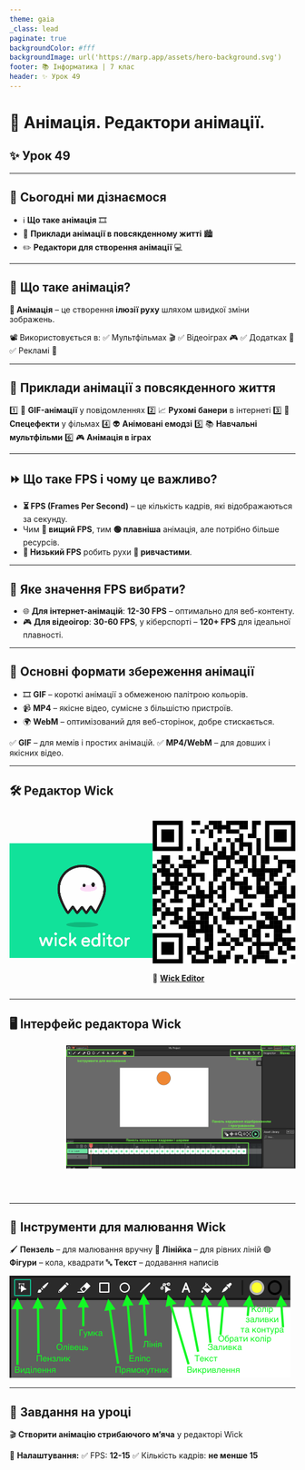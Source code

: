 ```yaml
---
theme: gaia
_class: lead
paginate: true
backgroundColor: #fff
backgroundImage: url('https://marp.app/assets/hero-background.svg')
footer: 📚 Інформатика | 7 клас
header: ✨ Урок 49
---
```


# 🎨 Анімація. Редактори анімації.

## ✨ Урок 49

---

## 🎯 Сьогодні ми дізнаємося

- ℹ️ **Що таке анімація** 🎞️
- 🔧 **Приклади анімації в повсякденному житті** 🏙️
- ✏️ **Редактори для створення анімації** 💻

---

## 🎨 Що таке анімація?

**📌 Анімація** – це створення **ілюзії руху** шляхом швидкої зміни зображень.

📽️ Використовується в:
✅ Мультфільмах 🎬
✅ Відеоіграх 🎮
✅ Додатках 📱
✅ Рекламі 📢

---

## 📱 Приклади анімації з повсякденного життя

1️⃣ 👾 **GIF-анімації** у повідомленнях
2️⃣ 📈 **Рухомі банери** в інтернеті
3️⃣ 🎥 **Спецефекти** у фільмах
4️⃣ 👽 **Анімовані емодзі**
5️⃣ 📚 **Навчальні мультфільми**
6️⃣ 🎮 **Анімація в іграх**

---

## ⏩ Що таке FPS і чому це важливо?

- **⏳ FPS (Frames Per Second)** – це кількість кадрів, які відображаються за секунду.
- Чим **🔼 вищий FPS**, тим **🟢 плавніша** анімація, але потрібно більше ресурсів.
- **🔽 Низький FPS** робить рухи **🔴 ривчастими**.

---

## 🎯 Яке значення FPS вибрати?

- 🌐 **Для інтернет-анімацій**: **12-30 FPS** – оптимально для веб-контенту.
- 🎮 **Для відеоігор**: **30-60 FPS**, у кіберспорті – **120+ FPS** для ідеальної плавності.

---

## 📂 Основні формати збереження анімації

- 🎞️ **GIF** – короткі анімації з обмеженою палітрою кольорів.
- 📹 **MP4** – якісне відео, сумісне з більшістю пристроїв.
- 🌍 **WebM** – оптимізований для веб-сторінок, добре стискається.

✅ **GIF** – для мемів і простих анімацій.
✅ **MP4/WebM** – для довших і якісних відео.

---

## 🛠️ Редактор Wick

<style>
.grid-container {
  display: grid;
  grid-template-columns: 50% 50%;
  align-items: center;
}
img {
  max-width: 100%;
  height: auto;
}
</style>

<div class="grid-container">
  <div>

![w:500px](./assets/49/wick-editor.gif)

  </div>

  <div>

![w:350px](./assets/49/wick-editor-link.png)

🔗 [**Wick Editor**](https://www.wickeditor.com/editor/)

  </div>
</div>

---

## 🖥️ Інтерфейс редактора Wick

<style>
  .editor-img{
    max-height: 100%;
    width: auto;
    padding-left: 100px;
    padding-bottom: 30px
  }
</style>

<div class="editor-img">

![h:500px](./assets/49/wick-editor-interface.png)

</div>

---

## 🎨 Інструменти для малювання Wick

🖌️ **Пензель** – для малювання вручну
📏 **Лінійка** – для рівних ліній
🟢 **Фігури** – кола, квадрати
🔤 **Текст** – додавання написів

![](./assets/49/wick-toolbar.png)

---

## 🎯 Завдання на уроці

🎬 **Створити анімацію стрибаючого мʼяча** у редакторі Wick

📌 **Налаштування:**
✅ FPS: **12-15**
✅ Кількість кадрів: **не менше 15**
